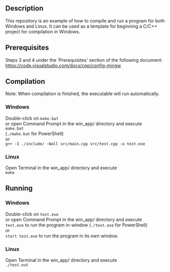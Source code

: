 ## Description  
This repository is an example of how to compile and run a program for both Windows and Linux. It can be used as a template for beginning a C/C++ project for compilation in Windows. 

## Prerequisites
Steps 3 and 4 under the 'Prerequisites' section of the following document:  
https://code.visualstudio.com/docs/cpp/config-mingw  

## Compilation  
Note: When compilation is finished, the executable will run automatically.  
  
### Windows  
Double-click on `make.bat`  
or open Command Prompt in the win_app/ directory and execute  
`make.bat`  
(`./make.bat` for PowerShell)  
or  
`g++ -I ./include/ -Wall src/main.cpp src/test.cpp -o test.exe`  
  
### Linux  
Open Terminal in the win_app/ directory and execute  
`make`  
  
## Running  
### Windows  
Double-click on `test.exe`  
or open Command Prompt in the win_app/ directory and execute  
`test.exe` to run the program in-window 
(`./text.exe` for PowerShell)  
or  
`start test.exe` to run the program in its own window.  
  
### Linux  
Open Terminal in the win_app/ directory and execute  
`./test.out`  
